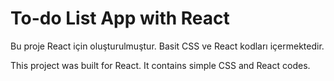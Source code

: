 # To-do List App with React

Bu proje React için oluşturulmuştur. Basit CSS ve React kodları içermektedir.

This project was built for React. It contains simple CSS and React codes.

